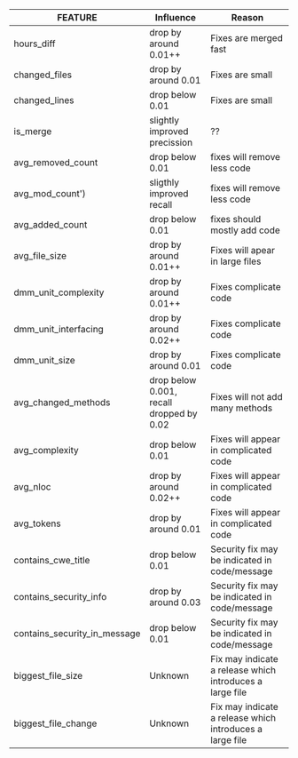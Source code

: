 
| FEATURE  | Influence | Reason |
|---|---|---|
|hours_diff|drop by around 0.01++ | Fixes are merged fast
|changed_files|drop by around 0.01| Fixes are small
|changed_lines|drop below 0.01| Fixes are small
|is_merge|slightly improved precission| ??
|avg_removed_count|drop below 0.01| fixes will remove less code
|avg_mod_count') | sligthly improved recall| fixes will remove less code
|avg_added_count|drop below 0.01| fixes should mostly add code
|avg_file_size|drop by around 0.01++| Fixes will apear in large files
|dmm_unit_complexity|drop by around 0.01++| Fixes complicate code
|dmm_unit_interfacing|drop by around 0.02++| Fixes complicate code
|dmm_unit_size|drop by around 0.01| Fixes complicate code
|avg_changed_methods|drop below 0.001, recall dropped by 0.02| Fixes will not add many methods
|avg_complexity|drop below 0.01| Fixes will appear in complicated code
|avg_nloc|drop by around 0.02++| Fixes will appear in complicated code
|avg_tokens|drop by around 0.01| Fixes will appear in complicated code
|contains_cwe_title|drop below 0.01| Security fix may be indicated in code/message
|contains_security_info|drop by around 0.03| Security fix may be indicated in code/message
|contains_security_in_message|drop below 0.01| Security fix may be indicated in code/message
|biggest_file_size | Unknown | Fix may indicate a release which introduces a large file
|biggest_file_change | Unknown | Fix may indicate a release which introduces a large file
